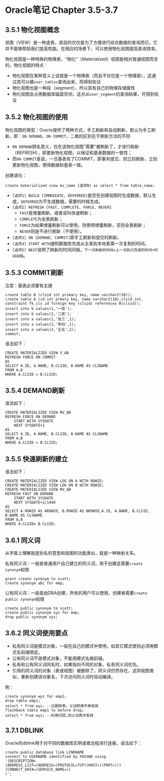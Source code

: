 # Oracle笔记 Chapter 3.5-3.7

## 3.5.1 物化视图概念
视图（VIEW）是一种虚表，其目的仅仅是为了方便进行综合数据的查询而已，它并不能够帮助我们提高性能。在相应的场景下，可以使用物化视图提高查询效率。

物化视图是一种特殊的物理表，"物化"（Materialized）视图是相对普通视图而言的。物化视图的特点：
- 物化视图在某种意义上说就是一个物理表（而且不仅仅是一个物理表），这通过其可以被`user_tables`查询出来，而得到佐证
- 物化视图也是一种段（segment），所以其有自己的物理存储属性
- 物化视图会占用数据库磁盘空间，这点从`user_segment`的查询结果，可得到佐证

## 3.5.2 物化视图的使用
物化视图的类型：Oracle提供了两种方式，手工刷新和自动刷新，默认为手工刷新。即：`ON DEMAND`、`ON COMMIT`，二者的区别在于刷新方法的不同
- `ON DEMAND`顾名思义，仅在该物化视图"需要"被刷新了，才进行刷新（REFRESH），即更新物化视图，以保证和基表数据的一致性；
- 而`ON COMMIT`是说，一旦基表有了COMMIT，即事务提交，则立刻刷新，立刻更新物化视图，使得数据和基表一致。

创建语句：
```
create materialized view mv_name [选项N] as select * from table_name;
```
- `[选项1] BUILD [IMMEDIATE, DEFERRED]`是否在创建视图时生成数据，默认生成，`DEFERRED`为不生成数据，需要的时候生成。
- `[选项2] REFRESH [FAST, COMPLETE, FORCE, NEVER]`
    - `FAST`是增量刷新，或者说叫快速刷新；
	- `COMPLETE`为全表刷新；
	- `FORCE`为如果增量刷新可以使用，则使用增量刷新，否则全表刷新；
	- `NEVER`则是不进行刷新（不使用）。
- `[选项3] ON [DEMAND, COMMIT]`即手工刷新和提交时刷新。
- `[选项4] START WITH`通知数据库完成从主表到本地表第一次复制的时间。
- `[选项5] NEXT`说明了刷新的时间间隔，`下一次刷新的时间=上一次执行完成的时间+时间间隔`。

## 3.5.3 COMMIT刷新
注意：基表必须要有主键
```
create table B (clsid int primary key, name varchar2(10));
create table A (id int prmary key, name varchar2(10),clsid int, constraint fk_cls id foreign key (clsid) references B(clsid));
insert into b values(1,'一班');
insert into b values(2,'二班');
insert into a values(1,'张三',1);
insert into a values(2,'李四',1);
insert into a values(3,'王五',2);
commit;
```
语法如下：
```
CREATE MATERIALIZED VIEW V_AB
REFRESH FORCE ON COMMIT
AS
SELECT A.ID, A.NAME, B.CLSID, B.NAME AS CLSNAME
FROM A,B
WHERE A.CLSID = B.CLSID;
```

## 3.5.4 DEMAND刷新
语法如下：
```
CREATE MATERIALIZED VIEW MV_AB
REFRESH FORCE ON DEMAND
	START WITH SYSDATE
	NEXT SYSDATE+1
AS
SELECT A.ID, A.NAME, B.CLSID, B.NAME AS CLSNAME
FROM A,B
WHERE A.CLSID = B.CLSID;
```

## 3.5.5 快速刷新的建立
语法如下：
```
CREATE MATERIALIZED VIEW LOG ON A WITH ROWID;
CREATE MATERIALIZED VIEW LOG ON B WITH ROWID;
CREATE MATERIALIZED VIEW MV_AB
REFRESH FAST ON DEMAND
	START WITH SYSDATE
	NEXT SYSDATE+1/1440
AS
SELECT A.ROWID AS AROWID, B.ROWID AS BROWID,A.ID, A.NAME, B.CLSID, B.NAME AS CLSNAME
FROM A,B
WHERE A.CLSID= B.CLSID;
```

## 3.6.1 同义词
从字面上理解就是别名的意思和视图的功能类似，就是一种映射关系。

私有同义词：一般是普通用户自己建立的同义词，用于创建这需要`create synonym`权限
```
grant create synonym to scott;
create synonym abc for emp;
```
公有同义词：一般是由DBA创建，所有的用户可以使用，创建者需要`create public synonym`权限
```
create public synonym to scott;
create public synonym xyz for emp;
drop public synonym xyz;
```

## 3.6.2 同义词使用要点
- 私有同义词是模式对象，一般在自己的模式中使用，如其它模式使则必须用模式名前缀限定。
- 公有同义词不是模式对象，不能用模式名做前缀。
- 私有和公有同义词同名时，如果指向不同的对象，私有同义词优先。
- 引用的同义词的对象（表或视图）被删除了，同义词仍然存在，这同视图类似，重新创建该对象名，下次访问同义词时自动编译。

例：
```
create synonym wyz for emp1;
drop table emp1;
select * from wyz; --已删除表，义词转换不再有效
flashback table emp1 to before drop;
select * from wyz; --利用闪回,同义词再次有效
```

## 3.7.1 DBLINK
Oracle的dblink用于对不同的数据库实例或者远程进行连接，语法如下：
```
create public database link LINKNAME
connect to USERNAME identified by PASSWD using
'(DESCRIPTION=
(ADDRESS_LIST=(ADDRESS=(PROTOCOL=TCP)(HOST=)(PORT=)))
(CONNECT_DATA=(SERVICE_NAME=))
)';
```